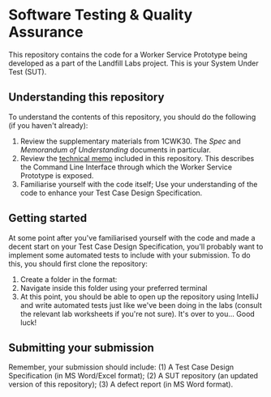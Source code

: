 # Software Testing & Quality Assurance

This repository contains the code for a Worker Service Prototype being developed as a part of the Landfill Labs project. This is your System Under Test (SUT).

## Understanding this repository

To understand the contents of this repository, you should do the following (if you haven't already):

1. Review the supplementary materials from 1CWK30. The *Spec* and *Memorandum of Understanding* documents in particular.
2. Review the [technical memo](./TechMemo.md) included in this repository. This describes the Command Line Interface through which the Worker Service Prototype is exposed.
3. Familiarise yourself with the code itself; Use your understanding of the code to enhance your Test Case Design Specification.

## Getting started

At some point after you've familiarised yourself with the code and made a decent start on your Test Case Design Specification, you'll probably want to implement some automated tests to include with your submission. To do this, you should first clone the repository:

1. Create a folder in the format:
2. Navigate inside this folder using your preferred terminal 
3. At this point, you should be able to open up the repository using IntelliJ and write automated tests just like we've been doing in the labs (consult the relevant lab worksheets if you're not sure). It's over to you... Good luck!

## Submitting your submission

 Remember, your submission should include: (1) A Test Case Design Specification (in MS Word/Excel format); (2) A SUT repository (an updated version of this repository); (3) A defect report (in MS Word format).

